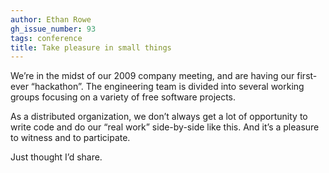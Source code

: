 ```yaml
---
author: Ethan Rowe
gh_issue_number: 93
tags: conference
title: Take pleasure in small things
---
```


We’re in the midst of our 2009 company meeting, and are having our first-ever “hackathon”. The engineering team is divided into several working groups focusing on a variety of free software projects.

As a distributed organization, we don’t always get a lot of opportunity to write code and do our “real work” side-by-side like this. And it’s a pleasure to witness and to participate.

Just thought I’d share.
